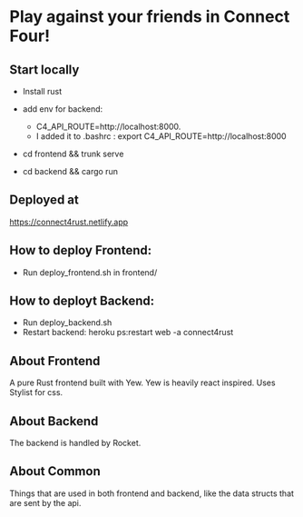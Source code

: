 # Play against your friends in Connect Four!

## Start locally

- Install rust
- add env for backend:

  - C4_API_ROUTE=http://localhost:8000.
  - I added it to .bashrc : export C4_API_ROUTE=http://localhost:8000

- cd frontend && trunk serve
- cd backend && cargo run

## Deployed at

https://connect4rust.netlify.app

## How to deploy Frontend:

- Run deploy_frontend.sh in frontend/

## How to deployt Backend:

- Run deploy_backend.sh
- Restart backend: heroku ps:restart web -a connect4rust

## About Frontend

A pure Rust frontend built with Yew. Yew is heavily react inspired. Uses Stylist for css.

## About Backend

The backend is handled by Rocket.

## About Common

Things that are used in both frontend and backend, like the data structs that are sent by the api.
